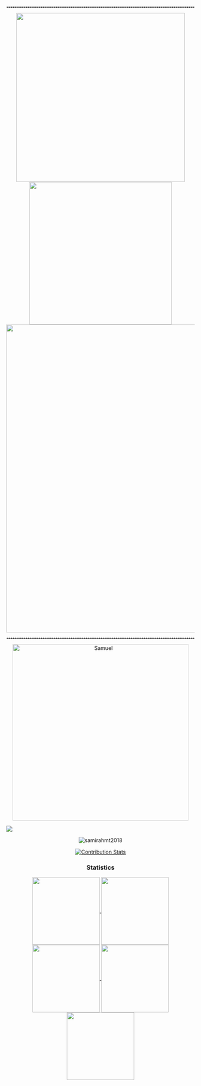 
</div>
<hr style="border: 1px dashed #D3D3D3">

<p align="center"><a href="https://github.com/samirahmt2018/">  <img align="center" src="https://github-readme-stats.vercel.app/api?username=samirahmt2018&include_all_commits=true&count_private=true&show_icons=true&line_height=20&title_color=7A7ADB&icon_color=2234AE&text_color=D3D3D3&bg_color=0,000000,130C40" width="450"/></a>  <a href="https://github.com/samirahmt2018/">  <img align="center" src="https://github-readme-streak-stats.herokuapp.com/?user=samirahmt2018&theme=midnight_purple&include_all_commits=true&count_private=true&show_icons=true&line_height=20&title_color=7A7ADB&icon_color=2200AE&text_color=D3D3D3&bg_color=0,000000,130C40" width="380"/></a> <a href="https://github.com/samirahmt2018">    <img align="center" src="https://github-profile-trophy.vercel.app/?username=samirahmt2018&theme=tokyonight" width="820"/>  </a></p>


<hr style="border: 1px dashed #D3D3D3">
</div>
<p align="center">
<a href="https://github.com/samirahmt2018"><img src="https://github-readme-stats.vercel.app/api/top-langs?username=samirahmt2018&langs_count=14&show_icons=true&locale=en&layout=compact&theme=tokyonight" width="470px"  alt="Samuel"/></a>
</p>

![](http://github-profile-summary-cards.vercel.app/api/cards/profile-details?username=samirahmt2018&theme=midnight_purple)


</div>

<p align="center"> <img src="https://komarev.com/ghpvc/?username=samirahmt2018&label=Profile%20views&color=0e75b6&style=flat" alt="samirahmt2018" /> </p>



<div align='center'>

[![Contribution Stats](https://github-contribution-stats.vercel.app/api/?username=samirahmt2018)](https://github.com/samirahmt2018/github-contribution-stats/)

</div>


<h3 align="center">Statistics</h3>
<div align="center">
<a href="https://github.com/samirahmt2018">
<img align="center" src="http://github-profile-summary-cards.vercel.app/api/cards/stats?username=samirahmt2018&theme=midnight_purple" height="180em" />
<img align="center" src="http://github-profile-summary-cards.vercel.app/api/cards/most-commit-language?username=samirahmt2018&theme=midnight_purple" height="180em" />
<img align="center" src="http://github-profile-summary-cards.vercel.app/api/cards/repos-per-language?username=samirahmt2018&theme=midnight_purple" height="180em" />
<img align="center" src="http://github-profile-summary-cards.vercel.app/api/cards/productive-time?username=samirahmt2018&theme=midnight_purple" height="180em" />
<img align="center" src="http://github-profile-summary-cards.vercel.app/api/cards/profile-details?username=samirahmt2018&theme=midnight_purple" height="180em" />
</div>

